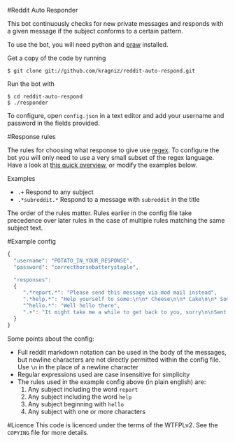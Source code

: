 #Reddit Auto Responder

This bot continuously checks for new private messages and responds with a given message if the subject conforms to a certain pattern.

To use the bot, you will need python and [praw](https://github.com/praw-dev/praw/wiki) installed.

Get a copy of the code by running

    $ git clone git://github.com/kragniz/reddit-auto-respond.git

Run the bot with
    
    $ cd reddit-auto-respond
    $ ./responder

To configure, open `config.json` in a text editor and add your username and password in the fields provided.

#Response rules

The rules for choosing what response to give use [regex](http://en.wikipedia.org/wiki/Regular_expression). To configure the bot you will only need to use a very small subset of the regex language. Have a look at [this quick overview](https://github.com/tartley/python-regex-cheatsheet/blob/master/cheatsheet.rst), or modify the examples below.

  Examples
  * `.+` Respond to any subject
  * `.*subreddit.*` Respond to a message with `subreddit` in the title

The order of the rules matter. Rules earlier in the config file take precedence over later rules in the case of multiple rules matching the same subject text.

#Example config

```javascript
{
  "username": "POTATO_IN_YOUR_RESPONSE",
  "password": "correcthorsebatterystaple",

  "responses": 
  {
     ".*report.*": "Please send this message via mod mail instead",
     ".*help.*": "Help yourself to some:\n\n* Cheese\n\n* Cake\n\n* Some bees",
     "^hello.*": "Well hello there",
     ".+": "It might take me a while to get back to you, sorry\n\nSent by a bot"
  }
}
```

Some points about the config:
  * Full reddit markdown notation can be used in the body of the messages, but newline characters are not directly permitted within the config file. Use `\n` in the place of a newline character
  * Regular expressions used are case insensitive for simplicity
  * The rules used in the example config above (in plain english) are:
    1. Any subject including the word `report`
    2. Any subject including the word `help`
    3. Any subject beginning with `hello`
    4. Any subject with one or more characters

#Licence
This code is licenced under the terms of the WTFPLv2. See the `COPYING` file for more details.
